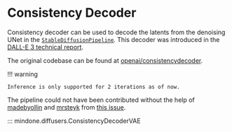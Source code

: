 <!--Copyright 2025 The HuggingFace Team. All rights reserved.

Licensed under the Apache License, Version 2.0 (the "License"); you may not use this file except in compliance with
the License. You may obtain a copy of the License at

http://www.apache.org/licenses/LICENSE-2.0

Unless required by applicable law or agreed to in writing, software distributed under the License is distributed on
an "AS IS" BASIS, WITHOUT WARRANTIES OR CONDITIONS OF ANY KIND, either express or implied. See the License for the
specific language governing permissions and limitations under the License.
-->

# Consistency Decoder

Consistency decoder can be used to decode the latents from the denoising UNet in the [`StableDiffusionPipeline`](../pipelines/stable_diffusion/text2img.md#mindone.diffusers.StableDiffusionPipeline). This decoder was introduced in the [DALL-E 3 technical report](https://openai.com/dall-e-3).

The original codebase can be found at [openai/consistencydecoder](https://github.com/openai/consistencydecoder).

!!! warning

    Inference is only supported for 2 iterations as of now.

The pipeline could not have been contributed without the help of [madebyollin](https://github.com/madebyollin) and [mrsteyk](https://github.com/mrsteyk) from [this issue](https://github.com/openai/consistencydecoder/issues/1).

::: mindone.diffusers.ConsistencyDecoderVAE
